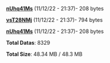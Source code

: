 [**nUhq41Ms**](/data/nUhq41Ms.txt) (11/12/22 - 21:37)- 208 bytes

[**vsT28NMj**](/data/vsT28NMj.txt) (11/12/22 - 21:37)- 794 bytes

[**nUhq41Ms**](/data/nUhq41Ms.txt) (11/12/22 - 21:37)- 208 bytes

**Total Datas**: 8329

**Total Size**: 48.34 MB / 48.3 MB